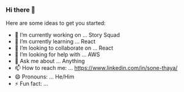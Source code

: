 ### Hi there 👋



Here are some ideas to get you started:

- 🔭 I’m currently working on ... Story Squad 
- 🌱 I’m currently learning ... React
- 👯 I’m looking to collaborate on ... React
- 🤔 I’m looking for help with ... AWS
- 💬 Ask me about ... Anything
- 📫 How to reach me: ... https://www.linkedin.com/in/sone-thaya/
- 😄 Pronouns: ... He/Him
- ⚡ Fun fact: ...

